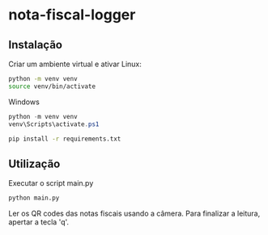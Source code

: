 # nota-fiscal-logger
## Instalação
Criar um ambiente virtual e ativar
Linux:
``` bash
python -m venv venv
source venv/bin/activate
```
Windows
``` powershell
python -m venv venv
venv\Scripts\activate.ps1
```

``` bash
pip install -r requirements.txt
```

## Utilização
Executar o script main.py
```bash
python main.py
```
Ler os QR codes das notas fiscais usando a câmera. Para finalizar a leitura, apertar a tecla 'q'.
